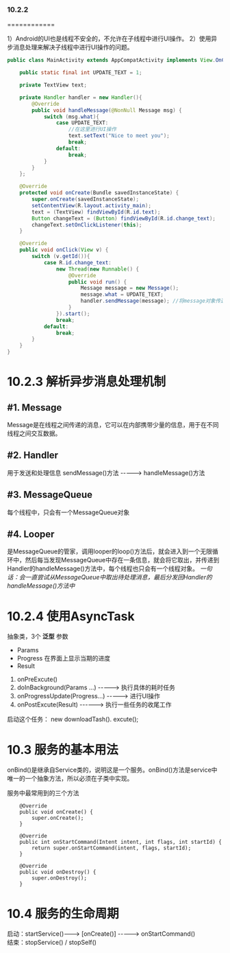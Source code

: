 ### 10.2.2
============

1）Android的UI也是线程不安全的，不允许在子线程中进行UI操作。
2）使用异步消息处理来解决子线程中进行UI操作的问题。

``` java
public class MainActivity extends AppCompatActivity implements View.OnClickListener{

    public static final int UPDATE_TEXT = 1;

    private TextView text;

    private Handler handler = new Handler(){
        @Override
        public void handleMessage(@NonNull Message msg) {
            switch (msg.what){
                case UPDATE_TEXT:
                    //在这里进行UI操作
                    text.setText("Nice to meet you");
                    break;
                default:
                    break;
            }
        }
    };

    @Override
    protected void onCreate(Bundle savedInstanceState) {
        super.onCreate(savedInstanceState);
        setContentView(R.layout.activity_main);
        text = (TextView) findViewById(R.id.text);
        Button changeText = (Button) findViewById(R.id.change_text);
        changeText.setOnClickListener(this);
    }

    @Override
    public void onClick(View v) {
        switch (v.getId()){
            case R.id.change_text:
                new Thread(new Runnable() {
                    @Override
                    public void run() {
                        Message message = new Message();
                        message.what = UPDATE_TEXT;
                        handler.sendMessage(message); //将message对象传送过去
                    }
                }).start();
                break;
            default:
                break;
        }
    }
}
```

10.2.3  解析异步消息处理机制
=================
#1. Message
-----------
Message是在线程之间传递的消息，它可以在内部携带少量的信息，用于在不同线程之间交互数据。

#2. Handler
-----------
用于发送和处理信息 sendMessage()方法  ----->  handleMessage()方法

#3. MessageQueue
-----------
每个线程中，只会有一个MessageQueue对象

#4. Looper
-----------
是MessageQueue的管家，调用looper的loop()方法后，就会进入到一个无限循环中，然后每当发现MessageQueue中存在一条信息，就会将它取出，并传递到Handler的handleMessage()方法中，每个线程也只会有一个线程对象。
*一句话：会一直尝试从MessageQueue中取出待处理消息，最后分发回Handler的handleMessage()方法中*

10.2.4 使用AsyncTask
==========
抽象类，3个 **泛型** 参数
* Params
* Progress  在界面上显示当期的进度
* Result

1. onPreExcute()
2. doInBackground(Params ...)  ----->  执行具体的耗时任务
3. onProgressUpdate(Progress...)  ----->  进行UI操作
4. onPostExcute(Result)   ------>  执行一些任务的收尾工作

启动这个任务：
new downloadTash(). excute();


10.3 服务的基本用法
=====================

onBind()是继承自Service类的，说明这是一个服务。onBind()方法是service中唯一的一个抽象方法，所以必须在子类中实现。

服务中最常用到的三个方法
```
    @Override
    public void onCreate() {
        super.onCreate();
    }

    @Override
    public int onStartCommand(Intent intent, int flags, int startId) {
        return super.onStartCommand(intent, flags, startId);
    }

    @Override
    public void onDestroy() {
        super.onDestroy();
    }
```

10.4 服务的生命周期
==================
启动：startService()---> [onCreate()]  -----> onStartCommand()  
结束：stopService() / stopSelf()




















